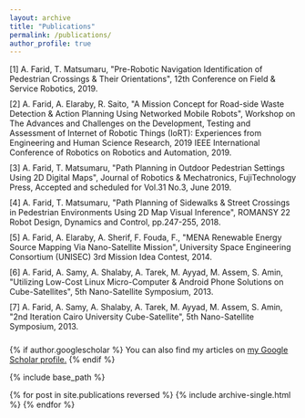 ```yaml
---
layout: archive
title: "Publications"
permalink: /publications/
author_profile: true
---
```


<div style="padding-bottom: 10px">[1] A. Farid, T. Matsumaru, "Pre-Robotic Navigation Identification of Pedestrian Crossings & Their Orientations", 12th Conference on Field & Service Robotics, 2019.</div>
<div style="padding-bottom: 10px">[2] A. Farid, A. Elaraby, R. Saito, "A Mission Concept for Road-side Waste Detection & Action Planning Using Networked Mobile Robots", Workshop on The Advances and Challenges on the Development, Testing and Assessment of Internet of Robotic Things (IoRT): Experiences from Engineering and Human Science Research, 2019 IEEE International Conference of Robotics on Robotics and Automation, 2019.</div>
<div style="padding-bottom: 10px">[3] A. Farid, T. Matsumaru, "Path Planning in Outdoor Pedestrian Settings Using 2D Digital Maps", Journal of Robotics & Mechatronics, FujiTechnology Press, Accepted and scheduled for Vol.31 No.3, June 2019.</div>
<div style="padding-bottom: 10px">[4] A. Farid, T. Matsumaru, "Path Planning of Sidewalks & Street Crossings in Pedestrian Environments Using 2D Map Visual Inference", ROMANSY 22 Robot Design, Dynamics and Control, pp.247-255, 2018.</div>
<div style="padding-bottom: 10px">[5] A. Farid, A. Elaraby, A. Sherif, F. Fouda, F., "MENA Renewable Energy Source Mapping Via Nano-Satellite Mission", University Space Engineering Consortium (UNISEC) 3rd Mission Idea Contest, 2014.</div>
<div style="padding-bottom: 10px">[6] A. Farid, A. Samy, A. Shalaby, A. Tarek, M. Ayyad, M. Assem, S. Amin, "Utilizing Low-Cost Linux Micro-Computer & Android Phone Solutions on Cube-Satellites", 5th Nano-Satellite Symposium, 2013.</div>
<div style="padding-bottom: 10px">[7] A. Farid, A. Samy, A. Shalaby, A. Tarek, M. Ayyad, M. Assem, S. Amin, "2nd Iteration Cairo University Cube-Satellite", 5th Nano-Satellite Symposium, 2013.</div>

{% if author.googlescholar %}
  You can also find my articles on <u><a href="{{author.googlescholar}}">my Google Scholar profile</a>.</u>
{% endif %}

{% include base_path %}

{% for post in site.publications reversed %}
  {% include archive-single.html %}
{% endfor %}